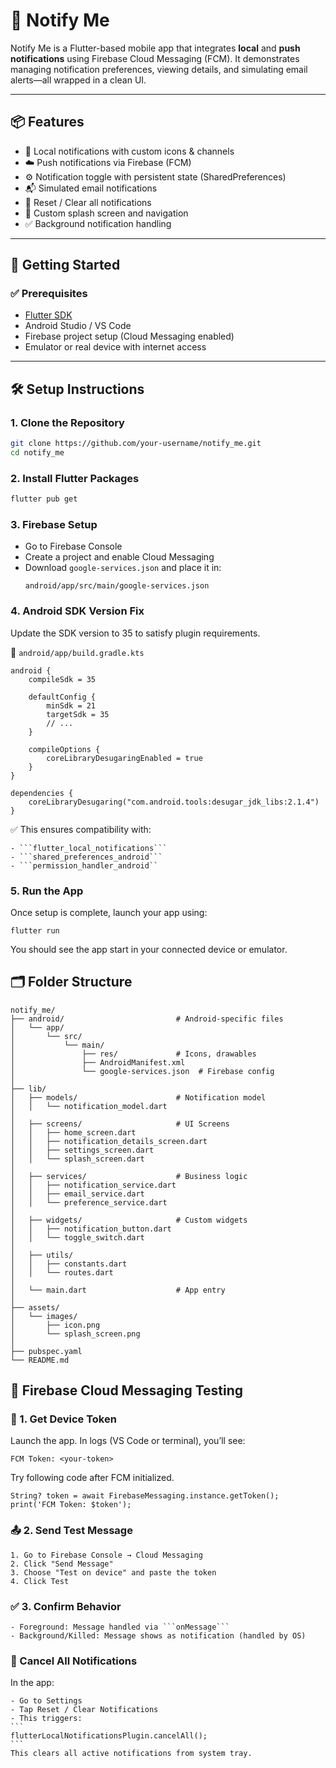 # 🔔 Notify Me

Notify Me is a Flutter-based mobile app that integrates **local** and **push notifications** using Firebase Cloud Messaging (FCM). It demonstrates managing notification preferences, viewing details, and simulating email alerts—all wrapped in a clean UI.

---

## 📦 Features

- 🔔 Local notifications with custom icons & channels  
- ☁️ Push notifications via Firebase (FCM)  
- ⚙️ Notification toggle with persistent state (SharedPreferences)  
- 📬 Simulated email notifications  
- 🧹 Reset / Clear all notifications  
- 🧭 Custom splash screen and navigation  
- ✅ Background notification handling

---

## 🚀 Getting Started

### ✅ Prerequisites

- [Flutter SDK](https://flutter.dev/docs/get-started/install)
- Android Studio / VS Code
- Firebase project setup (Cloud Messaging enabled)
- Emulator or real device with internet access

---

## 🛠️ Setup Instructions

### 1. Clone the Repository

```bash
git clone https://github.com/your-username/notify_me.git
cd notify_me

```

### 2. Install Flutter Packages

```bash
flutter pub get

```

### 3. Firebase Setup

 - Go to Firebase Console
 - Create a project and enable Cloud Messaging
 - Download ```google-services.json``` and place it in:
    ```
    android/app/src/main/google-services.json
    ```

### 4. Android SDK Version Fix

Update the SDK version to 35 to satisfy plugin requirements.

📁 ```android/app/build.gradle.kts```

```
android {
    compileSdk = 35

    defaultConfig {
        minSdk = 21
        targetSdk = 35
        // ...
    }

    compileOptions {
        coreLibraryDesugaringEnabled = true
    }
}

dependencies {
    coreLibraryDesugaring("com.android.tools:desugar_jdk_libs:2.1.4")
}
```
✅ This ensures compatibility with:

    - ```flutter_local_notifications```
    - ```shared_preferences_android```
    - ```permission_handler_android``

### 5. Run the App

Once setup is complete, launch your app using:

```
flutter run
```

You should see the app start in your connected device or emulator.


## 🗂️ Folder Structure

```
notify_me/
├── android/                         # Android-specific files
│   └── app/
│       └── src/
│           └── main/
│               ├── res/             # Icons, drawables
│               ├── AndroidManifest.xml
│               └── google-services.json  # Firebase config
│
├── lib/
│   ├── models/                      # Notification model
│   │   └── notification_model.dart
│
│   ├── screens/                     # UI Screens
│   │   ├── home_screen.dart
│   │   ├── notification_details_screen.dart
│   │   ├── settings_screen.dart
│   │   └── splash_screen.dart
│
│   ├── services/                    # Business logic
│   │   ├── notification_service.dart
│   │   ├── email_service.dart
│   │   └── preference_service.dart
│
│   ├── widgets/                     # Custom widgets
│   │   ├── notification_button.dart
│   │   └── toggle_switch.dart
│
│   ├── utils/
│   │   ├── constants.dart
│   │   └── routes.dart
│
│   └── main.dart                    # App entry
│
├── assets/
│   └── images/
│       ├── icon.png
│       └── splash_screen.png
│
├── pubspec.yaml
└── README.md

```

## 🧪 Firebase Cloud Messaging Testing

### 🔘 1. Get Device Token

Launch the app. In logs (VS Code or terminal), you’ll see:

```
FCM Token: <your-token>

```

Try following code after FCM initialized.

```
String? token = await FirebaseMessaging.instance.getToken();
print('FCM Token: $token');

```

### 📤 2. Send Test Message

    1. Go to Firebase Console → Cloud Messaging
    2. Click "Send Message"
    3. Choose "Test on device" and paste the token
    4. Click Test

### ✅ 3. Confirm Behavior

    - Foreground: Message handled via ```onMessage```
    - Background/Killed: Message shows as notification (handled by OS)

### 🔁 Cancel All Notifications

In the app:

    - Go to Settings
    - Tap Reset / Clear Notifications
    - This triggers:
    ```
    flutterLocalNotificationsPlugin.cancelAll();
    ```
    This clears all active notifications from system tray.